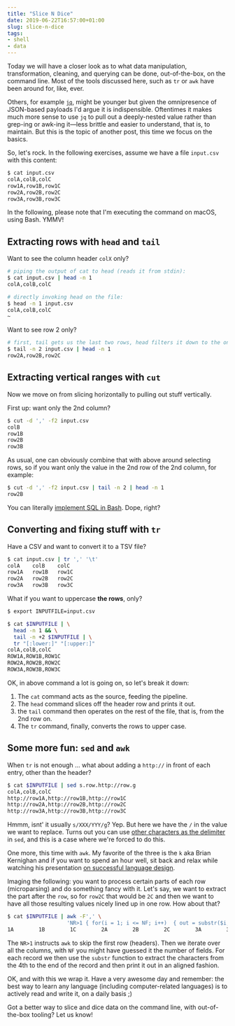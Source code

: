 ```yaml
---
title: "Slice N Dice"
date: 2019-06-22T16:57:00+01:00
slug: slice-n-dice
tags:
- shell
- data
---
```


Today we will have a closer look as to what data manipulation, transformation, 
cleaning, and querying can be done, out-of-the-box, on the command line. 
Most of the tools discussed here, such as `tr` or `awk` have been around for, 
like, ever.

Others, for example [`jq`](https://stedolan.github.io/jq/download/), 
might be younger but given the omnipresence of JSON-based payloads I'd argue 
it is indispensible. Oftentimes it makes much more sense to use `jq` to pull
out a deeply-nested value rather than grep-ing or awk-ing it—less brittle and 
easier to understand, that is, to maintain. But this is the topic of another
post, this time we focus on the basics.

So, let's rock. In the following exercises, assume we have a file `input.csv` with this content:

```sh
$ cat input.csv
colA,colB,colC
row1A,row1B,row1C
row2A,row2B,row2C
row3A,row3B,row3C
```

In the following, please note that I'm executing the command on macOS, using Bash. YMMV!

## Extracting rows with `head` and `tail`

Want to see the column header `colX` only?

```sh
# piping the output of cat to head (reads it from stdin):
$ cat input.csv | head -n 1
colA,colB,colC

# directly invoking head on the file:
$ head -n 1 input.csv
colA,colB,colC
~
```

Want to see row 2 only?

```sh
# first, tail gets us the last two rows, head filters it down to the one we want:
$ tail -n 2 input.csv | head -n 1
row2A,row2B,row2C
```

## Extracting vertical ranges with `cut`

Now we move on from slicing horizontally to pulling out stuff vertically.

First up: want only the 2nd column?

```sh
$ cut -d ',' -f2 input.csv
colB
row1B
row2B
row3B
```

As usual, one can obviously combine that with above around selecting rows, so if you want only the value in the 2nd row of the 2nd column, for example:

```sh
$ cut -d ',' -f2 input.csv | tail -n 2 | head -n 1
row2B
```

You can literally [implement SQL in Bash](http://matt.might.net/articles/sql-in-the-shell/). Dope, right?


## Converting and fixing stuff with `tr`

Have a CSV and want to convert it to a TSV file?

```sh
$ cat input.csv | tr ',' '\t'
colA    colB    colC
row1A   row1B   row1C
row2A   row2B   row2C
row3A   row3B   row3C 
```

What if you want to uppercase **the rows**, only?

```sh
$ export INPUTFILE=input.csv

$ cat $INPUTFILE | \
  head -n 1 && \
  tail -n +2 $INPUTFILE | \
  tr "[:lower:]" "[:upper:]"
colA,colB,colC
ROW1A,ROW1B,ROW1C
ROW2A,ROW2B,ROW2C
ROW3A,ROW3B,ROW3C
```

OK, in above command a lot is going on, so let's break it down:

1. The `cat` command acts as the source, feeding the pipeline.
2. The `head` command slices off the header row and prints it out.
3. the `tail` command then operates on the rest of the file, that is, from the 2nd row on.
4. The `tr` command, finally, converts the rows to upper case.

## Some more fun: `sed` and `awk`

When `tr` is not enough … what about adding a `http://` in front of each entry, 
other than the header?

```sh
$ cat $INPUTFILE | sed s.row.http://row.g
colA,colB,colC
http://row1A,http://row1B,http://row1C
http://row2A,http://row2B,http://row2C
http://row3A,http://row3B,http://row3C
```

Hmmm, isnt' it usually `s/XXX/YYY/g`? Yep. But here we have the `/` in the value
we want to replace. Turns out you can use [other characters as the delimiter](https://backreference.org/2010/02/20/using-different-delimiters-in-sed/) 
in `sed`, and this is a case where we're forced to do this.

One more, this time with `awk`. My favorite of the three is the `k` aka 
Brian Kernighan and if you want to spend an hour well, sit back and relax while
watching his presentation [on successful language design](https://www.youtube.com/watch?v=Sg4U4r_AgJU).

Imaging the following: you want to process certain parts of each row 
(microparsing) and do something fancy with it. Let's say, we want to extract the
part after the `row`, so for `row2C` that would be `2C` and then we want to have
all those resulting values nicely lined up in one row. How about that?

```sh
$ cat $INPUTFILE | awk -F',' \
                   'NR>1 { for(i = 1; i <= NF; i++)  { out = substr($i, 4) ; printf "%-10s", out  } }'
1A        1B        1C        2A        2B        2C        3A        3B        3C
```

The `NR>1` instructs `awk` to skip the first row (headers). Then we iterate over
all the columns, with `NF` you might have guessed it the number of fields. For each
record we then use the `substr` function to extract the characters from the 4th 
to the end of the record and then print it out in an aligned fashion.

OK, and with this we wrap it. Have a very awesome day and remember: the best
way to learn any language (including computer-related languages) is to actively
read and write it, on a daily basis ;)

Got a better way to slice and dice data on the command line, with out-of-the-box
tooling? Let us know!